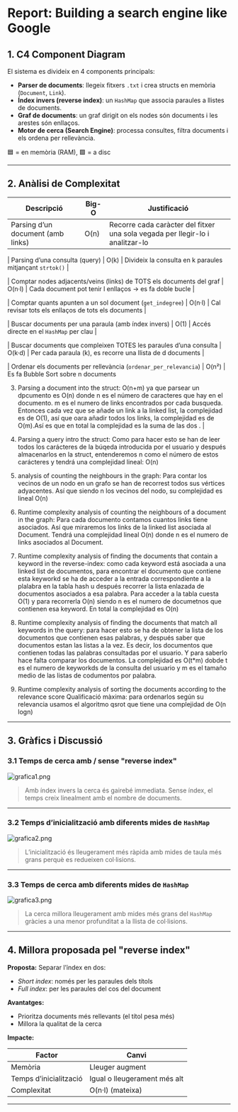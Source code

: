 # Report: Building a search engine like Google

## 1. C4 Component Diagram

El sistema es divideix en 4 components principals:

- **Parser de documents**: llegeix fitxers `.txt` i crea structs en memòria (`Document`, `Link`).
- **Índex invers (reverse index)**: un `HashMap` que associa paraules a llistes de documents.
- **Graf de documents**: un graf dirigit on els nodes són documents i les arestes són enllaços.
- **Motor de cerca (Search Engine)**: processa consultes, filtra documents i els ordena per rellevància.

🟦 = en memòria (RAM), 🟩 = a disc


---

## 2. Anàlisi de Complexitat

| Descripció                                                                 | Big-O          | Justificació                                                                 |
|----------------------------------------------------------------------------|----------------|------------------------------------------------------------------------------|
| Parsing d’un document (amb links)                                          | O(n)           | Recorre cada caràcter del fitxer una sola vegada per llegir-lo i analitzar-lo |

| Parsing d’una consulta (query)                                             | O(k)           | Divideix la consulta en k paraules mitjançant `strtok()`                     |

| Comptar nodes adjacents/veins (links) de TOTS els documents del graf       | O(n·l)         | Cada document pot tenir l enllaços → es fa doble bucle                        |

| Comptar quants apunten a un sol document (`get_indegree`)                  | O(n·l)         | Cal revisar tots els enllaços de tots els documents                          |

| Buscar documents per una paraula (amb índex invers)                        | O(1)           | Accés directe en el `HashMap` per clau                                       |

| Buscar documents que compleixen TOTES les paraules d’una consulta          | O(k·d)         | Per cada paraula (k), es recorre una llista de d documents                   |

| Ordenar els documents per rellevància (`ordenar_per_relevancia`)           | O(n²)          | Es fa Bubble Sort sobre n documents         




3. Parsing a document into the struct:  O(n+m)    ya que parsear un dpcumento es O(n) donde n es el número de caracteres que hay en el documento. m es el numero de links encontrados por cada busqueda. Entonces cada vez que se añade un link a la linked list, la complejidad es de O(1), así que oara añadir todos los links, la complejidad es de O(m).Así es que en total la complejidad es la suma de las dos .        |

4. Parsing a query intro the struct: Como para hacer esto se han de leer todos los carácteres de la búqeda introducida por el usuario y después almacenarlos en la struct, entenderemos n como el número de estos carácteres y tendrá una complejidad lineal: O(n)

5. analysis of counting the neighbours in the graph: Para contar los vecinos de un nodo en un grafo se han de recorrest todos sus vértices adyacentes. Así que siendo n los vecinos del nodo, su complejidad es lineal O(n)


6. Runtime complexity analysis of counting the neighbours of a document in the graph: Para cada documento contamos cuantos links tiene asociados. Así que miraremos los links de la linked list asociada al Document. Tendrá una complejidad lineal O(n) donde n es el numero de links asociados al Document.

7. Runtime complexity analysis of finding the documents that contain a keyword in the reverse-index: como cada keyword está asociada a una linked list de documentos, para encontrar el documento que contiene esta keyworkd se ha de acceder a la entrada correspondiente a la plalabra en la tabla hash u después recorrer la lista enlazada de documentos asociados a esa palabra. Para acceder a la tabla cuesta O(1) y para recorrerla O(n) siendo n es el numero de documetnos que contienen esa keyword. En total la complejidad es O(n)


8. Runtime complexity analysis of finding the documents that match all keywords in the query: para hacer esto se ha de obtener la lista de los documentos que contienen esas palabras, y después saber que documentos estan las listas a la vez. Es decir, los documentos que contienen todas las palabras consultadas por el usuario. Y para saberlo hace falta comparar los documentos. La complejidad es O(t*m) dobde t es el numero de keyworkds de la consulta del usuario y m es el tamaño medio de las listas de codumentos por palabra.


9. Runtime complexity analysis of sorting the documents according to the relevance score
Qualificació màxima: para ordenarlos según su relevancia usamos el algoritmo qsrot que tiene una complejidad de O(n logn)


---

## 3. Gràfics i Discussió

### 3.1 Temps de cerca amb / sense "reverse index"

![grafica1.png](grafica1.png)

> Amb índex invers la cerca és gairebé immediata. Sense índex, el temps creix linealment amb el nombre de documents.

---

### 3.2 Temps d’inicialització amb diferents mides de `HashMap`

![grafica2.png](grafica2.png)

> L’inicialització és lleugerament més ràpida amb mides de taula més grans perquè es redueixen col·lisions.

---

### 3.3 Temps de cerca amb diferents mides de `HashMap`

![grafica3.png](grafica3.png)

> La cerca millora lleugerament amb mides més grans del `HashMap` gràcies a una menor profunditat a la llista de col·lisions.

---

## 4. Millora proposada pel "reverse index"

**Proposta:** Separar l’índex en dos:

- *Short index*: només per les paraules dels títols
- *Full index*: per les paraules del cos del document

**Avantatges:**
- Prioritza documents més rellevants (el títol pesa més)
- Millora la qualitat de la cerca

**Impacte:**

| Factor                 | Canvi             |
|------------------------|------------------|
| Memòria                | Lleuger augment     |
| Temps d’inicialització | Igual o lleugerament més alt |
| Complexitat            | O(n·l) (mateixa)  |

---

